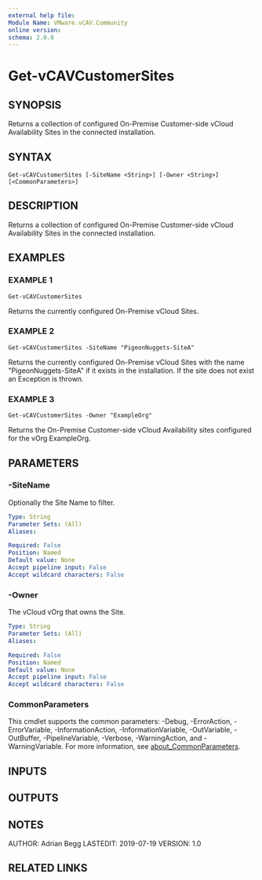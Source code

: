 ```yaml
---
external help file:
Module Name: VMware.vCAV.Community
online version:
schema: 2.0.0
---
```


# Get-vCAVCustomerSites

## SYNOPSIS
Returns a collection of configured On-Premise Customer-side vCloud Availability Sites in the connected installation.

## SYNTAX

```
Get-vCAVCustomerSites [-SiteName <String>] [-Owner <String>] [<CommonParameters>]
```

## DESCRIPTION
Returns a collection of configured On-Premise Customer-side vCloud Availability Sites in the connected installation.

## EXAMPLES

### EXAMPLE 1
```
Get-vCAVCustomerSites
```

Returns the currently configured On-Premise vCloud Sites.

### EXAMPLE 2
```
Get-vCAVCustomerSites -SiteName "PigeonNuggets-SiteA"
```

Returns the currently configured On-Premise vCloud Sites with the name "PigeonNuggets-SiteA" if it exists in the installation.
If the site does not exist an Exception is thrown.

### EXAMPLE 3
```
Get-vCAVCustomerSites -Owner "ExampleOrg"
```

Returns the On-Premise Customer-side vCloud Availability sites configured for the vOrg ExampleOrg.

## PARAMETERS

### -SiteName
Optionally the Site Name to filter.

```yaml
Type: String
Parameter Sets: (All)
Aliases:

Required: False
Position: Named
Default value: None
Accept pipeline input: False
Accept wildcard characters: False
```

### -Owner
The vCloud vOrg that owns the Site.

```yaml
Type: String
Parameter Sets: (All)
Aliases:

Required: False
Position: Named
Default value: None
Accept pipeline input: False
Accept wildcard characters: False
```

### CommonParameters
This cmdlet supports the common parameters: -Debug, -ErrorAction, -ErrorVariable, -InformationAction, -InformationVariable, -OutVariable, -OutBuffer, -PipelineVariable, -Verbose, -WarningAction, and -WarningVariable. For more information, see [about_CommonParameters](http://go.microsoft.com/fwlink/?LinkID=113216).

## INPUTS

## OUTPUTS

## NOTES
AUTHOR: Adrian Begg
LASTEDIT: 2019-07-19
VERSION: 1.0

## RELATED LINKS
